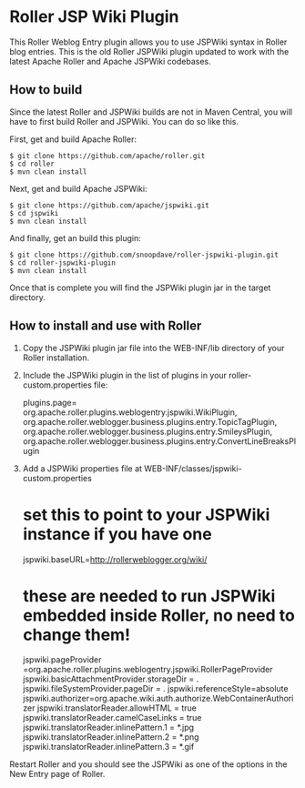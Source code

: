 Roller JSP Wiki Plugin 
====
This Roller Weblog Entry plugin allows you to use JSPWiki syntax in Roller blog entries. 
This is the old Roller JSPWiki plugin updated to work with the latest Apache Roller and Apache JSPWiki codebases. 

How to build
---
Since the latest Roller and JSPWiki builds are not in Maven Central, you will have to first build Roller and JSPWiki.
You can do so like this.

First, get and build Apache Roller:

    $ git clone https://github.com/apache/roller.git
    $ cd roller
    $ mvn clean install
    
Next, get and build Apache JSPWiki:

    $ git clone https://github.com/apache/jspwiki.git
    $ cd jspwiki
    $ mvn clean install
    
And finally, get an build this plugin:

    $ git clone https://github.com/snoopdave/roller-jspwiki-plugin.git
    $ cd roller-jspwiki-plugin
    $ mvn clean install
    
Once that is complete you will find the JSPWiki plugin jar in the target directory.

How to install and use with Roller
---

1. Copy the JSPWiki plugin jar file into the WEB-INF/lib directory of your Roller installation.

2. Include the JSPWiki plugin in the list of plugins in your roller-custom.properties file:

    plugins.page=\
    org.apache.roller.plugins.weblogentry.jspwiki.WikiPlugin,\
    org.apache.roller.weblogger.business.plugins.entry.TopicTagPlugin,\
    org.apache.roller.weblogger.business.plugins.entry.SmileysPlugin,\
    org.apache.roller.weblogger.business.plugins.entry.ConvertLineBreaksPlugin

3. Add a JSPWiki properties file at WEB-INF/classes/jspwiki-custom.properties

    # set this to point to your JSPWiki instance if you have one
    jspwiki.baseURL=http://rollerweblogger.org/wiki/

    # these are needed to run JSPWiki embedded inside Roller, no need to change them!
    jspwiki.pageProvider =org.apache.roller.plugins.weblogentry.jspwiki.RollerPageProvider
    jspwiki.basicAttachmentProvider.storageDir = .
    jspwiki.fileSystemProvider.pageDir = .
    jspwiki.referenceStyle=absolute
    jspwiki.authorizer=org.apache.wiki.auth.authorize.WebContainerAuthorizer
    jspwiki.translatorReader.allowHTML = true
    jspwiki.translatorReader.camelCaseLinks = true
    jspwiki.translatorReader.inlinePattern.1 = *.jpg
    jspwiki.translatorReader.inlinePattern.2 = *.png
    jspwiki.translatorReader.inlinePattern.3 = *.gif

Restart Roller and you should see the JSPWiki as one of the options in the New Entry page of Roller.
    
